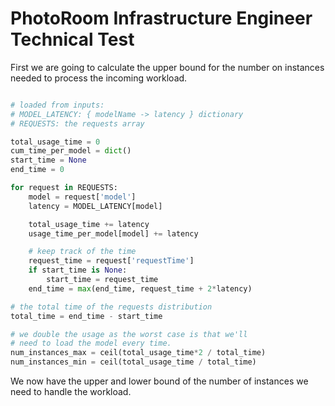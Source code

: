 # PhotoRoom Infrastructure Engineer Technical Test

First we are going to calculate the upper bound for the number
on instances needed to process the incoming workload.


```python

# loaded from inputs:
# MODEL_LATENCY: { modelName -> latency } dictionary
# REQUESTS: the requests array

total_usage_time = 0
cum_time_per_model = dict()
start_time = None
end_time = 0

for request in REQUESTS:
	model = request['model']
	latency = MODEL_LATENCY[model]

	total_usage_time += latency
	usage_time_per_model[model] += latency

	# keep track of the time
	request_time = request['requestTime']
	if start_time is None:
		start_time = request_time
	end_time = max(end_time, request_time + 2*latency)

# the total time of the requests distribution
total_time = end_time - start_time

# we double the usage as the worst case is that we'll
# need to load the model every time.
num_instances_max = ceil(total_usage_time*2 / total_time)
num_instances_min = ceil(total_usage_time / total_time)
```

We now have the upper and lower bound of the number of instances we need to
handle the workload.
